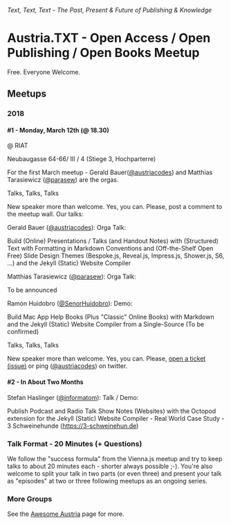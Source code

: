 _Text, Text, Text - The Past, Present & Future of Publishing & Knowledge_

# Austria.TXT - Open Access / Open Publishing / Open Books Meetup



Free. Everyone Welcome.


## Meetups

### 2018

#### \#1 - Monday, March 12th (@ 18.30) 

@ RIAT

Neubaugasse 64-66/ III / 4 (Stiege 3, Hochparterre)


For the first March meetup - Gerald Bauer([@austriacodes](https://twitter.com/austriacodes)) 
and Matthias Tarasiewicz ([@parasew](https://twitter.com/parasew)) are the orgas. 

Talks, Talks, Talks

New speaker more than welcome. Yes, you can. Please, post a comment to the meetup wall. Our talks:

Gerald Bauer ([@austriacodes](https://twitter.com/austriacodes)): Orga Talk:

Build (Online) Presentations / Talks (and Handout Notes) with (Structured) Text with Formatting in Markdown Conventions and (Off-the-Shelf Open Free) Slide Design Themes (Bespoke.js, Reveal.js, Impress.js, Shower.js, S6, ...) and the Jekyll (Static) Website Compiler


Matthias Tarasiewicz ([@parasew](https://twitter.com/parasew)): Orga Talk:

To be announced

Ramón Huidobro ([@SenorHuidobro](https://twitter.com/senorhuidobro)): Demo:

Build Mac App Help Books (Plus "Classic" Online Books) with Markdown and the Jekyll (Static) Website Compiler from a Single-Source (To be confirmed)



Talks, Talks, Talks

New speaker more than welcome. Yes, you can. Please, [open a ticket (issue)](https://github.com/austriacodes/austria.txt/issues) 
or ping ([@austriacodes](https://twitter.com/austriacodes)) on twitter.


#### \#2 - In About Two Months


Stefan Haslinger ([@informatom](https://twitter.com/informatom)): Talk / Demo:

Publish Podcast and Radio Talk Show Notes (Websites) with the Octopod extension for the Jekyll (Static) Website Compiler - Real World Case Study - 3 Schweinehunde (https://3-schweinehun.de)



### Talk Format - 20 Minutes (+ Questions)

We follow the "success formula" from the Vienna.js meetup and try to keep talks to about 20 minutes each - shorter always possible ;-).
You're also welcome to split your talk in two parts (or even three) and present your talk as "episodes" at two or three 
following meetups as an ongoing series.


### More Groups

See the [Awesome Austria](https://github.com/austriacodes/awesome-austria) page for more.

